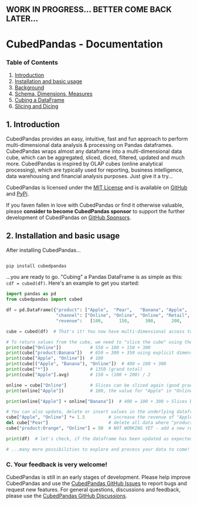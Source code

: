 ## WORK IN PROGRESS... BETTER COME BACK LATER...

# CubedPandas - Documentation 

### Table of Contents
1. [Introduction](#introduction)
2. [Installation and basic usage](#installation-and-basic-usage)
3. [Background](#background)
4. [Schema, Dimensions, Measures](#schema-dimensions-measures)
5. [Cubing a DataFrame](#cubing-a-dataframe)
6. [Slicing and Dicing](#slicing-and-dicing)

## 1. Introduction <a name="introduction"></a>

CubedPandas provides an easy, intuitive, fast and fun approach to perform multi-dimensional 
data analysis & processing on Pandas dataframes. CubedPandas wraps almost any
dataframe into a multi-dimensional data cube, which can be aggregated, sliced, diced, filtered, 
updated and much more. 
CubedPandas is inspired by OLAP cubes (online analytical processing), which are typically used
for reporting, business intelligence, data warehousing and financial analysis purposes. 
Just give it a try...   

CubedPandas is licensed under the [MIT License](LICENSE) and is available on 
[GitHub](https://github.com/Zeutschler/cubedpandas) and [PyPi](https://pypi.org/project/cubedpandas/).

If you faven fallen in love with CubedPandas or find it otherwise valuable, please **consider to become CubedPandas sponsor**
to support the further development of CubedPandas on [GitHub Sponsors](https://github.com/sponsors/Zeutschler).

## 2. Installation and basic usage <a name="installation-and-basic-usage"></a>

After installing CubedPandas...

```bash

pip install cubedpandas

```

...you are ready to go. "Cubing" a Pandas DataFrame is as simple as this: `cdf = cubed(df)`. Here's an example
to get you started:


```python
import pandas as pd
from cubedpandas import cubed

df = pd.DataFrame({"product": ["Apple",  "Pear",   "Banana", "Apple",  "Pear",   "Banana"],
                   "channel": ["Online", "Online", "Online", "Retail", "Retail", "Retail"],
                   "revenue":   [100,      150,      300,      200,      250,      350]})

cube = cubed(df)  # That's it! You now have multi-dimensional access to your dataframe. Let's see...

# To return values from the cube, we need to "slice the cube" using the following syntax:
print(cube["Online"])           # 550 = 100 + 150 + 300
print(cube["product:Banana"])   # 650 = 300 + 350 using explicit dimension name (good practise & faster)
print(cube["Apple", "Online"])  # 100
print(cube[("Apple", "Banana"), "Online"])  # 400 = 100 + 300
print(cube["*"])                # 1350 (grand total)
print(cube["Apple"].avg)        # 150 = (100 + 200) / 2

online = cube["Online"]         # Slices can be sliced again (good practise & faster execution)
print(online["Apple"])          # 100, the value for "Apple" in "Online" channel

print(online["Apple"] + online["Banana"])  # 400 = 100 + 300 > Slices behave like normal numeric values

# You can also update, delete or insert values in the underlying dataframe
cube["Apple", "Online"] *= 1.5         # increase the revenue of "Apple" in "Online" channel
del cube["Pear"]                       # delete all data where "product" is "Pear"
cube["product:Orange", "Online"] = 50  # NOT WORKING YET - add a new record for "Orange" in "Online" channel

print(df)  # let's check, if the dataframe has been updated as expected

# ...many more possibilities to explore and process your data to come!
```

### C. Your feedback is very welcome!
CubedPandas is still in an early stages of development. Please help improve CubedPandas and 
use the [CubedPandas GitHub Issues](https://github.com/Zeutschler/cubedpandas/issues) 
to report bugs and request new features. For general questions, discussions and feedback,
please use the [CubedPandas GitHub Discussions](https://github.com/Zeutschler/cubedpandas/discussions).
